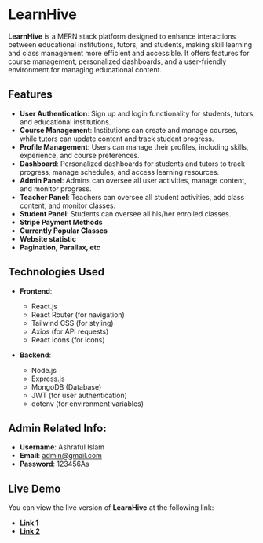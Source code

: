 # LearnHive

**LearnHive** is a MERN stack platform designed to enhance interactions between educational institutions, tutors, and students, making skill learning and class management more efficient and accessible. It offers features for course management, personalized dashboards, and a user-friendly environment for managing educational content.

## Features

- **User Authentication**: Sign up and login functionality for students, tutors, and educational institutions.
- **Course Management**: Institutions can create and manage courses, while tutors can update content and track student progress.
- **Profile Management**: Users can manage their profiles, including skills, experience, and course preferences.
- **Dashboard**: Personalized dashboards for students and tutors to track progress, manage schedules, and access learning resources.
- **Admin Panel**: Admins can oversee all user activities, manage content, and monitor progress.
- **Teacher Panel**: Teachers can oversee all student activities, add class content, and monitor classes.
- **Student Panel**: Students can oversee all his/her enrolled classes.
- **Stripe Payment Methods**
- **Currently Popular Classes**
- **Website statistic**
- **Pagination, Parallax, etc**

## Technologies Used

- **Frontend**:
  - React.js
  - React Router (for navigation)
  - Tailwind CSS (for styling)
  - Axios (for API requests)
  - React Icons (for icons)

- **Backend**:
  - Node.js
  - Express.js
  - MongoDB (Database)
  - JWT (for user authentication)
  - dotenv (for environment variables)

## Admin Related Info:

  - **Username**: Ashraful Islam
  - **Email**: admin@gmail.com
  - **Password**: 123456As

## Live Demo

You can view the live version of **LearnHive** at the following link:

- **[Link 1](https://learnhive-4ed81.web.app/)**
- **[Link 2](https://learnhive-4ed81.firebaseapp.com/)**
